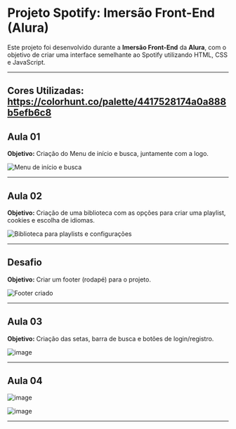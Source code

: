 # Projeto Spotify: Imersão Front-End (Alura)

Este projeto foi desenvolvido durante a **Imersão Front-End** da **Alura**, com o objetivo de criar uma interface semelhante ao Spotify utilizando HTML, CSS e JavaScript.

---
Cores Utilizadas: https://colorhunt.co/palette/4417528174a0a888b5efb6c8
---

## Aula 01
**Objetivo:** Criação do Menu de início e busca, juntamente com a logo.

![Menu de início e busca](https://github.com/user-attachments/assets/7c99b585-240c-46b6-a1f0-2dc426a0a5c5)

---

## Aula 02
**Objetivo:** Criação de uma biblioteca com as opções para criar uma playlist, cookies e escolha de idiomas.

![Biblioteca para playlists e configurações](https://github.com/user-attachments/assets/c83b9b60-0366-49a9-8daa-f6dc8f3886b7)

---

## Desafio
**Objetivo:** Criar um footer (rodapé) para o projeto.

![Footer criado](https://github.com/user-attachments/assets/8f8b50fa-a376-4d66-b78e-91d365c41f80)

---

## Aula 03
**Objetivo:** Criação das setas, barra de busca e botões de login/registro.

![image](https://github.com/user-attachments/assets/50d5eb64-9da0-4434-8fde-03ea24040311)

---

## Aula 04

![image](https://github.com/user-attachments/assets/a3978779-e684-4b9b-963b-6957d4cdb710)

![image](https://github.com/user-attachments/assets/c7080963-4a80-4963-91aa-f1552de75c6e)

---
